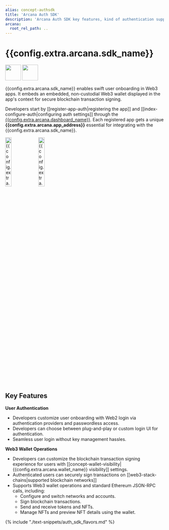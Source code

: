 ```yaml
---
alias: concept-authsdk
title: 'Arcana Auth SDK'
description: 'Arcana Auth SDK key features, kind of authentication supported for Web3 apps and the wallet operations can be accessed by app users.'
arcana:
  root_rel_path: ..
---
```


# {{config.extra.arcana.sdk_name}}

<img src="{{config.extra.arcana.img_dir}}/icons/i_an_authsdk_light.{{config.extra.arcana.img_png}}#only-light" width="50"/>
<img src="{{config.extra.arcana.img_dir}}/icons/i_an_authsdk_dark.{{config.extra.arcana.img_png}}#only-dark" width="50"/>


{{config.extra.arcana.sdk_name}} enables swift user onboarding in Web3 apps. It embeds an embedded, non-custodial Web3 wallet displayed in the app's context for secure blockchain transaction signing.

Developers start by [[register-app-auth|registering the app]] and [[index-configure-auth|configuring auth settings]] through the [{{config.extra.arcana.dashboard_name}}]({{page.meta.arcana.root_rel_path}}/concepts/dashboard.md). Each registered app gets a unique **{{config.extra.arcana.app_address}}** essential for integrating with the {{config.extra.arcana.sdk_name}}. 

<img src="{{config.extra.arcana.img_dir}}/diagrams/d_an_authsdk_light.{{config.extra.arcana.img_png}}#only-light" alt="{{config.extra.arcana.sdk_name}} Diagram" height="20%"/>
<img src="{{config.extra.arcana.img_dir}}/diagrams/d_an_authsdk_dark.{{config.extra.arcana.img_png}}#only-dark" alt="{{config.extra.arcana.sdk_name}} Diagram Dark" height="20%"/>

## Key Features

**User Authentication**

  * Developers customize user onboarding with Web2 login via authentication providers and passwordless access.
  * Developers can choose between plug-and-play or custom login UI for authentication.
  * Seamless user login without key management hassles.

**Web3 Wallet Operations**

  * Developers can customize the blockchain transaction signing experience for users with [[concept-wallet-visibility|{{config.extra.arcana.wallet_name}} visibility]] settings.
  * Authenticated users can securely sign transactions on [[web3-stack-chains|supported blockchain networks]]
  * Supports Web3 wallet operations and standard Ethereum JSON-RPC calls, including:
    - Configure and switch networks and accounts.
    - Sign blockchain transactions.
    - Send and receive tokens and NFTs.
    - Manage NFTs and preview NFT details using the wallet.

{% include "./text-snippets/auth_sdk_flavors.md" %}